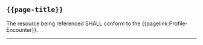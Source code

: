 ## <code>{{page-title}}</code>
	
The resource being referenced SHALL conform to the {{pagelink:Profile-Encounter}}.

---